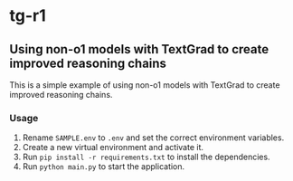 # tg-r1

## Using non-o1 models with TextGrad to create improved reasoning chains

This is a simple example of using non-o1 models with TextGrad to create improved reasoning chains.

### Usage

1. Rename `SAMPLE.env` to `.env` and set the correct environment variables.
2. Create a new virtual environment and activate it.
3. Run `pip install -r requirements.txt` to install the dependencies.
4. Run `python main.py` to start the application.
